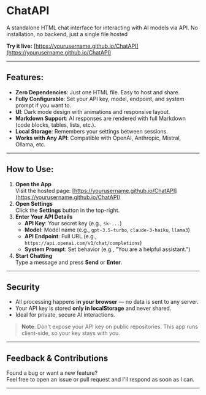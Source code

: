 # ChatAPI
A standalone HTML chat interface for interacting with AI models via API. No installation, no backend, just a single file hosted

**Try it live:** [https://yourusername.github.io/ChatAPI](https://yourusername.github.io/ChatAPI)

---

## Features:
- **Zero Dependencies**: Just one HTML file. Easy to host and share.
- **Fully Configurable**: Set your API key, model, endpoint, and system prompt if you want to.
- **UI**: Dark mode design with animations and responsive layout.
- **Markdown Support**: AI responses are rendered with full Markdown (code blocks, tables, lists, etc.).
- **Local Storage**: Remembers your settings between sessions.
- **Works with Any API**: Compatible with OpenAI, Anthropic, Mistral, Ollama, etc.

---

## How to Use:
1. **Open the App**  
   Visit the hosted page: [https://yourusername.github.io/ChatAPI](https://yourusername.github.io/ChatAPI)
2. **Open Settings**  
   Click the **Settings** button in the top-right.
3. **Enter Your API Details**
   - **API Key**: Your secret key (e.g., `sk-...`)
   - **Model**: Model name (e.g., `gpt-3.5-turbo`, `claude-3-haiku`, `llama3`)
   - **API Endpoint**: Full URL (e.g., `https://api.openai.com/v1/chat/completions`)
   - **System Prompt**: Set behavior (e.g., "You are a helpful assistant.")
4. **Start Chatting**  
   Type a message and press **Send** or **Enter**.

---

## Security

- All processing happens **in your browser** — no data is sent to any server.
- Your API key is stored **only in localStorage** and never shared.
- Ideal for private, secure AI interactions.

> **Note**: Don't expose your API key on public repositories. This app runs client-side, so your key stays with you.

---

## Feedback & Contributions

Found a bug or want a new feature?  
Feel free to open an issue or pull request and I'll respond as soon as I can.

---
